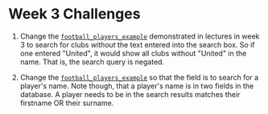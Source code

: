 # Week 3 Challenges

1. Change the [`football_players_example`](../week3/football_players_example) demonstrated in lectures in week 3 to search for clubs *without* the text entered into the search box. So if one entered "United", it would show all clubs without "United" in the name. That is, the search query is negated. 

2. Change the [`football_players_example`](../week3/football_players_example) so that the field is to search for a player's name. Note though, that a player's name is in two fields in the database. A player needs to be in the search results matches their firstname OR their surname. 
